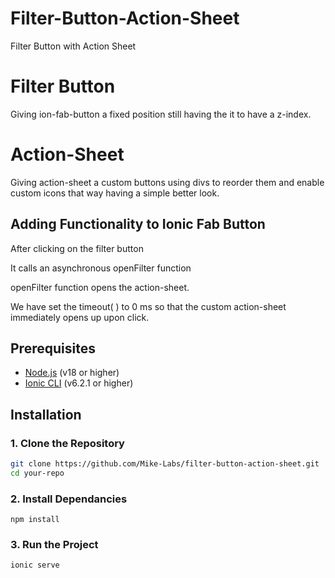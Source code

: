 # Filter-Button-Action-Sheet
Filter Button with Action Sheet

# Filter Button

Giving ion-fab-button a fixed position still having the it to have a z-index.

# Action-Sheet

Giving action-sheet a custom buttons using divs to reorder them and enable custom icons that way having a simple better look.

## Adding Functionality to Ionic Fab Button

After clicking on the filter button

It calls an asynchronous openFilter function

openFilter function opens the action-sheet.

We have set the timeout( ) to 0 ms so that the custom action-sheet immediately opens up upon click.


## Prerequisites
- [Node.js](https://nodejs.org/) (v18 or higher)
- [Ionic CLI](https://ionicframework.com/docs/cli) (v6.2.1 or higher)

## Installation

### 1. Clone the Repository
```bash
git clone https://github.com/Mike-Labs/filter-button-action-sheet.git
cd your-repo
```
### 2. Install Dependancies
```
npm install
```
### 3. Run the Project
```
ionic serve
````

